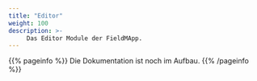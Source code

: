 ```yaml
---
title: "Editor"
weight: 100
description: >-
     Das Editor Module der FieldMApp.
---
```


{{% pageinfo %}}
Die Dokumentation ist noch im Aufbau.
{{% /pageinfo %}}

